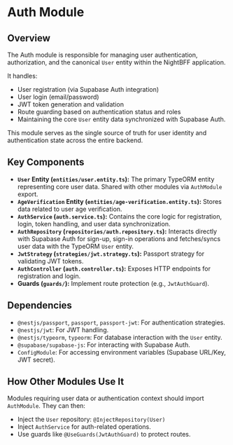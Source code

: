 # Auth Module

## Overview

The Auth module is responsible for managing user authentication, authorization, and the canonical `User` entity within the NightBFF application.

It handles:
- User registration (via Supabase Auth integration)
- User login (email/password)
- JWT token generation and validation
- Route guarding based on authentication status and roles
- Maintaining the core `User` entity data synchronized with Supabase Auth.

This module serves as the single source of truth for user identity and authentication state across the entire backend.

## Key Components

- **`User` Entity (`entities/user.entity.ts`):** The primary TypeORM entity representing core user data. Shared with other modules via `AuthModule` export.
- **`AgeVerification` Entity (`entities/age-verification.entity.ts`):** Stores data related to user age verification.
- **`AuthService` (`auth.service.ts`):** Contains the core logic for registration, login, token handling, and user data synchronization.
- **`AuthRepository` (`repositories/auth.repository.ts`):** Interacts directly with Supabase Auth for sign-up, sign-in operations and fetches/syncs user data with the TypeORM `User` entity.
- **`JwtStrategy` (`strategies/jwt.strategy.ts`):** Passport strategy for validating JWT tokens.
- **`AuthController` (`auth.controller.ts`):** Exposes HTTP endpoints for registration and login.
- **Guards (`guards/`):** Implement route protection (e.g., `JwtAuthGuard`).

## Dependencies

- `@nestjs/passport`, `passport`, `passport-jwt`: For authentication strategies.
- `@nestjs/jwt`: For JWT handling.
- `@nestjs/typeorm`, `typeorm`: For database interaction with the `User` entity.
- `@supabase/supabase-js`: For interacting with Supabase Auth.
- `ConfigModule`: For accessing environment variables (Supabase URL/Key, JWT secret).

## How Other Modules Use It

Modules requiring user data or authentication context should import `AuthModule`. They can then:
- Inject the `User` repository: `@InjectRepository(User)`
- Inject `AuthService` for auth-related operations.
- Use guards like `@UseGuards(JwtAuthGuard)` to protect routes. 